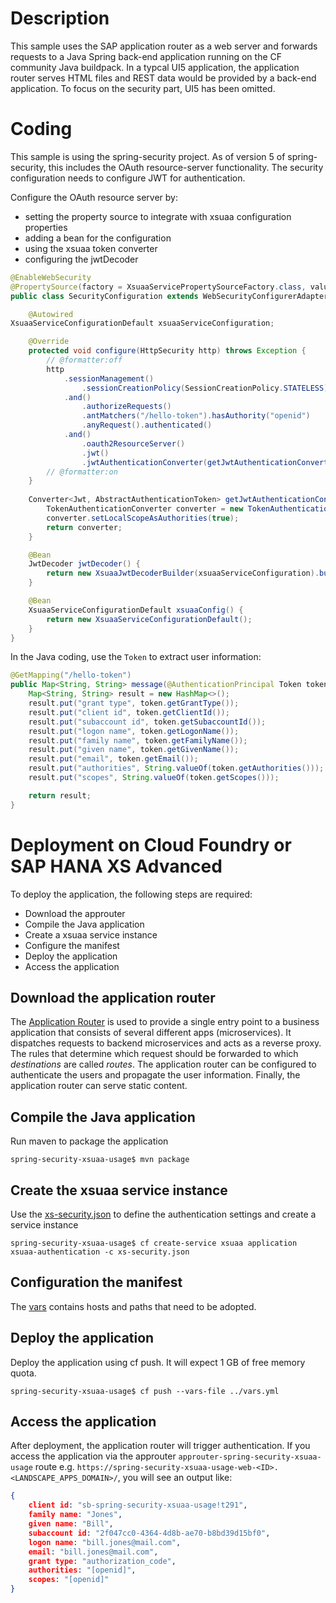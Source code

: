 # Description
This sample uses the SAP application router as a web server and forwards requests to a Java Spring back-end application running on the CF community Java buildpack.
In a typcal UI5 application, the application router serves HTML files and REST data would be provided by a back-end application. To focus on the security part, UI5 has been omitted.

# Coding
This sample is using the spring-security project. As of version 5 of spring-security, this includes the OAuth resource-server functionality. The security configuration needs to configure JWT for authentication.


Configure the OAuth resource server by:
- setting the property source to integrate with xsuaa configuration properties
- adding a bean for the configuration
- using the xsuaa token converter
- configuring  the jwtDecoder

```java
@EnableWebSecurity
@PropertySource(factory = XsuaaServicePropertySourceFactory.class, value = { "" })
public class SecurityConfiguration extends WebSecurityConfigurerAdapter {

    @Autowired
XsuaaServiceConfigurationDefault xsuaaServiceConfiguration;

    @Override
    protected void configure(HttpSecurity http) throws Exception {
        // @formatter:off
        http
            .sessionManagement()
                .sessionCreationPolicy(SessionCreationPolicy.STATELESS) // session is created by approuter 
            .and()
                .authorizeRequests()
                .antMatchers("/hello-token").hasAuthority("openid")
                .anyRequest().authenticated()
            .and()
                .oauth2ResourceServer()
                .jwt()
                .jwtAuthenticationConverter(getJwtAuthenticationConverter());
        // @formatter:on
    }
    
    Converter<Jwt, AbstractAuthenticationToken> getJwtAuthenticationConverter() {
        TokenAuthenticationConverter converter = new TokenAuthenticationConverter(xsuaaServiceConfiguration);
        converter.setLocalScopeAsAuthorities(true);
        return converter;
    }

    @Bean
    JwtDecoder jwtDecoder() {
        return new XsuaaJwtDecoderBuilder(xsuaaServiceConfiguration).build();
    }

    @Bean
    XsuaaServiceConfigurationDefault xsuaaConfig() {
        return new XsuaaServiceConfigurationDefault();
    }
}
```

In the Java coding, use the `Token` to extract user information:

```java
@GetMapping("/hello-token")
public Map<String, String> message(@AuthenticationPrincipal Token token) {
    Map<String, String> result = new HashMap<>();
    result.put("grant type", token.getGrantType());
    result.put("client id", token.getClientId());
    result.put("subaccount id", token.getSubaccountId());
    result.put("logon name", token.getLogonName());
    result.put("family name", token.getFamilyName());
    result.put("given name", token.getGivenName());
    result.put("email", token.getEmail());
    result.put("authorities", String.valueOf(token.getAuthorities()));
    result.put("scopes", String.valueOf(token.getScopes()));

    return result;
}
```
# Deployment on Cloud Foundry or SAP HANA XS Advanced
To deploy the application, the following steps are required:
- Download the approuter
- Compile the Java application
- Create a xsuaa service instance
- Configure the manifest
- Deploy the application
- Access the application

## Download the application router
The [Application Router](./approuter/package.json) is used to provide a single entry point to a business application that consists of several different apps (microservices). It dispatches requests to backend microservices and acts as a reverse proxy. The rules that determine which request should be forwarded to which _destinations_ are called _routes_. The application router can be configured to authenticate the users and propagate the user information. Finally, the application router can serve static content.

## Compile the Java application
Run maven to package the application
```shell
spring-security-xsuaa-usage$ mvn package
```
## Create the xsuaa service instance
Use the [xs-security.json](./xs-security.json) to define the authentication settings and create a service instance
```shell
spring-security-xsuaa-usage$ cf create-service xsuaa application xsuaa-authentication -c xs-security.json
```
## Configuration the manifest
The [vars](../vars.yml) contains hosts and paths that need to be adopted.

## Deploy the application
Deploy the application using cf push. It will expect 1 GB of free memory quota.

```shell
spring-security-xsuaa-usage$ cf push --vars-file ../vars.yml
```

## Access the application
After deployment, the application router will trigger authentication. If you access the application via the approuter `approuter-spring-security-xsuaa-usage` route e.g. `https://spring-security-xsuaa-usage-web-<ID>.<LANDSCAPE_APPS_DOMAIN>/`, you will see an output like:
```json
{
    client id: "sb-spring-security-xsuaa-usage!t291",
    family name: "Jones",
    given name: "Bill",
    subaccount id: "2f047cc0-4364-4d8b-ae70-b8bd39d15bf0",
    logon name: "bill.jones@mail.com",
    email: "bill.jones@mail.com",
    grant type: "authorization_code",
    authorities: "[openid]",
    scopes: "[openid]"
}
```



